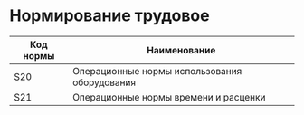 # Нормирование трудовое



| Код нормы | Наименование                                  |
| --------- | --------------------------------------------- |
| S20       | Операционные нормы использования оборудования |
| S21       | Операционные нормы времени и расценки         |
